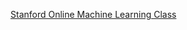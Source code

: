 [Stanford Online Machine Learning Class](http://see.stanford.edu/see/courseinfo.aspx?coll=348ca38a-3a6d-4052-937d-cb017338d7b1)
